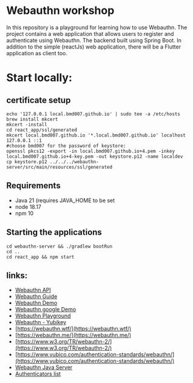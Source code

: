 # Webauthn workshop

In this repository is a playground for learning how to use Webauthn. 
The project contains a web application that allows users to register and authenticate using Webauthn. 
The backend built using Spring Boot.
In addition to the simple (reactJs) web application, there will be a Flutter application as client too.


# Start locally:
## certificate setup
```shell
echo '127.0.0.1 local.bmd007.github.io' | sudo tee -a /etc/hosts
brew install mkcert
mkcert -install
cd react_app/ssl/generated
mkcert local.bmd007.github.io '*.local.bmd007.github.io' localhost 127.0.0.1 ::1
#choose bmd007 for the password of keystore:
openssl pkcs12 -export -in local.bmd007.github.io+4.pem -inkey local.bmd007.github.io+4-key.pem -out keystore.p12 -name localdev
cp keystore.p12 ../../../webauthn-server/src/main/resources/ssl/generated
``` 

## Requirements
- Java 21 (requires JAVA_HOME to be set
- node 18.17
- npm 10

## Starting the applications
```shell
cd webauthn-server && ./gradlew bootRun
cd ..
cd react_app && npm start
```

## links:
 - [Webauthn API](https://developer.mozilla.org/en-US/docs/Web/API/Web_Authentication_API)
 - [Webauthn Guide](https://webauthn.guide/)
 - [Webauthn Demo](https://webauthn.io/)
 - [Webauthn google Demo](https://github.com/google/webauthndemo)
 - [Webauthn Playground](https://webauthn.passwordless.id/demos/playground.html)
 - [Webauthn - Yubikey](https://developers.yubico.com/WebAuthn/)
 - [https://webauthn.wtf/](https://webauthn.wtf/)
 - [https://webauthn.me/](https://webauthn.me/)
 - [https://www.w3.org/TR/webauthn-2/](https://www.w3.org/TR/webauthn-2/)
 - [https://www.yubico.com/authentication-standards/webauthn/](https://www.yubico.com/authentication-standards/webauthn/) 
 - [Webauthn Java Server](https://developers.yubico.com/java-webauthn-server/)
 - [Authenticators list](https://webauthn.passwordless.id/demos/authenticators.html)
